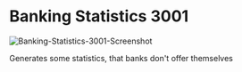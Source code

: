 # Banking Statistics 3001
![Banking-Statistics-3001-Screenshot](https://i.imgur.com/LRPomRq.jpg)

Generates some statistics, that banks don't offer themselves
